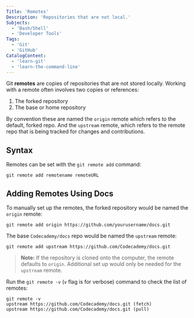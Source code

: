 ```yaml
---
Title: 'Remotes'
Description: 'Repositories that are not local.'
Subjects:
  - 'Bash/Shell'
  - 'Developer Tools'
Tags:
  - 'Git'
  - 'GitHub'
CatalogContent:
  - 'learn-git'
  - 'learn-the-command-line'
---
```


Git **remotes** are copies of repositories that are not stored locally. Working with a remote often involves two copies or references:

1. The forked repository
2. The base or home repository

By convention these are named the `origin` remote which refers to the default, forked repo. And the `upstream` remote, which refers to the remote repo that is being tracked for changes and contributions.

## Syntax

Remotes can be set with the `git remote add` command:

```shell
git remote add remotename remoteURL
```

## Adding Remotes Using Docs

To manually set up the remotes, the forked repository would be named the `origin` remote:

```pseudo
git remote add origin https://github.com/yourusername/docs.git
```

The base `Codecademy/docs` repo would be named the `upstream` remote:

```shell
git remote add upstream https://github.com/Codecademy/docs.git
```

> **Note:** If the repository is cloned onto the computer, the remote defaults to `origin`. Additional set up would only be needed for the `upstream` remote.

Run the `git remote -v` (`v` flag is for verbose) command to check the list of remotes:

```shell
git remote -v
upstream https://github.com/Codecademy/docs.git (fetch)
upstream https://github.com/Codecademy/docs.git (pull)
```
